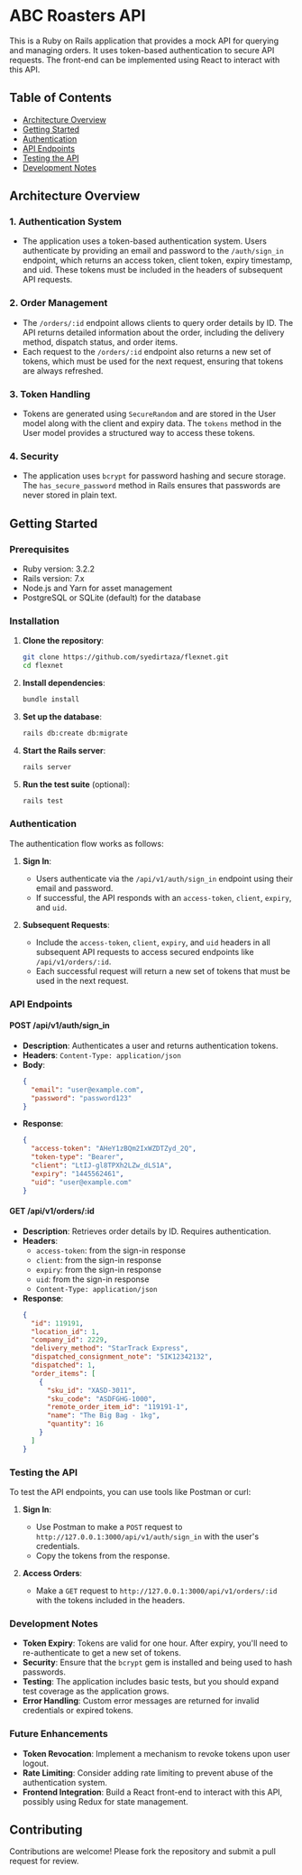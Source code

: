 
# ABC Roasters API

This is a Ruby on Rails application that provides a mock API for querying and managing orders. It uses token-based authentication to secure API requests. The front-end can be implemented using React to interact with this API.

## Table of Contents

- [Architecture Overview](#architecture-overview)
- [Getting Started](#getting-started)
- [Authentication](#authentication)
- [API Endpoints](#api-endpoints)
- [Testing the API](#testing-the-api)
- [Development Notes](#development-notes)

## Architecture Overview

### 1. **Authentication System**
   - The application uses a token-based authentication system. Users authenticate by providing an email and password to the `/auth/sign_in` endpoint, which returns an access token, client token, expiry timestamp, and uid. These tokens must be included in the headers of subsequent API requests.

### 2. **Order Management**
   - The `/orders/:id` endpoint allows clients to query order details by ID. The API returns detailed information about the order, including the delivery method, dispatch status, and order items.
   - Each request to the `/orders/:id` endpoint also returns a new set of tokens, which must be used for the next request, ensuring that tokens are always refreshed.

### 3. **Token Handling**
   - Tokens are generated using `SecureRandom` and are stored in the User model along with the client and expiry data. The `tokens` method in the User model provides a structured way to access these tokens.

### 4. **Security**
   - The application uses `bcrypt` for password hashing and secure storage. The `has_secure_password` method in Rails ensures that passwords are never stored in plain text.

## Getting Started

### Prerequisites

- Ruby version: 3.2.2
- Rails version: 7.x
- Node.js and Yarn for asset management
- PostgreSQL or SQLite (default) for the database

### Installation

1. **Clone the repository**:
   ```bash
   git clone https://github.com/syedirtaza/flexnet.git
   cd flexnet
   ```

2. **Install dependencies**:
   ```bash
   bundle install
   ```

3. **Set up the database**:
   ```bash
   rails db:create db:migrate
   ```

4. **Start the Rails server**:
   ```bash
   rails server
   ```

5. **Run the test suite** (optional):
   ```bash
   rails test
   ```

### Authentication

The authentication flow works as follows:

1. **Sign In**:
   - Users authenticate via the `/api/v1/auth/sign_in` endpoint using their email and password.
   - If successful, the API responds with an `access-token`, `client`, `expiry`, and `uid`.

2. **Subsequent Requests**:
   - Include the `access-token`, `client`, `expiry`, and `uid` headers in all subsequent API requests to access secured endpoints like `/api/v1/orders/:id`.
   - Each successful request will return a new set of tokens that must be used in the next request.

### API Endpoints

#### **POST /api/v1/auth/sign_in**

- **Description**: Authenticates a user and returns authentication tokens.
- **Headers**: `Content-Type: application/json`
- **Body**:
  ```json
  {
    "email": "user@example.com",
    "password": "password123"
  }
  ```
- **Response**:
  ```json
  {
    "access-token": "AHeY1zBQm2IxWZDTZyd_2Q",
    "token-type": "Bearer",
    "client": "LtIJ-gl8TPXh2LZw_dLS1A",
    "expiry": "1445562461",
    "uid": "user@example.com"
  }
  ```

#### **GET /api/v1/orders/:id**

- **Description**: Retrieves order details by ID. Requires authentication.
- **Headers**:
  - `access-token`: from the sign-in response
  - `client`: from the sign-in response
  - `expiry`: from the sign-in response
  - `uid`: from the sign-in response
  - `Content-Type: application/json`
- **Response**:
  ```json
  {
    "id": 119191,
    "location_id": 1,
    "company_id": 2229,
    "delivery_method": "StarTrack Express",
    "dispatched_consignment_note": "5IK12342132",
    "dispatched": 1,
    "order_items": [
      {
        "sku_id": "XASD-3011",
        "sku_code": "ASDFGHG-1000",
        "remote_order_item_id": "119191-1",
        "name": "The Big Bag - 1kg",
        "quantity": 16
      }
    ]
  }
  ```

### Testing the API

To test the API endpoints, you can use tools like Postman or curl:

1. **Sign In**:
   - Use Postman to make a `POST` request to `http://127.0.0.1:3000/api/v1/auth/sign_in` with the user's credentials.
   - Copy the tokens from the response.

2. **Access Orders**:
   - Make a `GET` request to `http://127.0.0.1:3000/api/v1/orders/:id` with the tokens included in the headers.

### Development Notes

- **Token Expiry**: Tokens are valid for one hour. After expiry, you'll need to re-authenticate to get a new set of tokens.
- **Security**: Ensure that the `bcrypt` gem is installed and being used to hash passwords.
- **Testing**: The application includes basic tests, but you should expand test coverage as the application grows.
- **Error Handling**: Custom error messages are returned for invalid credentials or expired tokens.

### Future Enhancements

- **Token Revocation**: Implement a mechanism to revoke tokens upon user logout.
- **Rate Limiting**: Consider adding rate limiting to prevent abuse of the authentication system.
- **Frontend Integration**: Build a React front-end to interact with this API, possibly using Redux for state management.

## Contributing

Contributions are welcome! Please fork the repository and submit a pull request for review.
